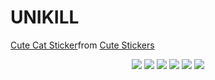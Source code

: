 # UNIKILL
<div class="tenor-gif-embed" data-postid="15176699934823846093" data-share-method="host" data-aspect-ratio="1" data-width="100%"><a href="https://tenor.com/view/cute-cat-white-pink-heart-gif-15176699934823846093">Cute Cat Sticker</a>from <a href="https://tenor.com/search/cute-stickers">Cute Stickers</a></div> <script type="text/javascript" async src="https://tenor.com/embed.js"></script>
<p align="center">
  <img src="https://img.shields.io/badge/HTML-E34F26?style=for-the-badge&logo=html5&logoColor=white" />
  <img src="https://img.shields.io/badge/CSS-1572B6?style=for-the-badge&logo=css3&logoColor=white" />
  <img src="https://img.shields.io/badge/JavaScript-F7DF1E?style=for-the-badge&logo=javascript&logoColor=black" />
  <img src="https://img.shields.io/badge/Python-3776AB?style=for-the-badge&logo=python&logoColor=white" />
  <img src="https://img.shields.io/badge/C%23-239120?style=for-the-badge&logo=c-sharp&logoColor=white" />
  <img src="https://img.shields.io/badge/Linux-FCC624?style=for-the-badge&logo=linux&logoColor=black" />
</p>
